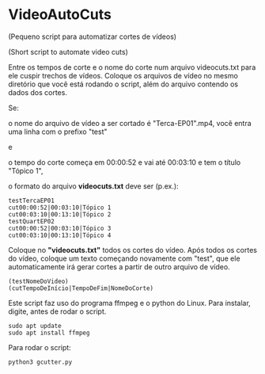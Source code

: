 # VideoAutoCuts
(Pequeno script para automatizar cortes de vídeos)

(Short script to automate video cuts)


Entre os tempos de corte e o nome do corte num arquivo videocuts.txt para ele cuspir trechos de vídeos.
Coloque os arquivos de vídeo no mesmo diretório que você está rodando o script, além do arquivo contendo os dados dos cortes.

Se:

o nome do arquivo de vídeo a ser cortado é "Terca-EP01".mp4, você entra uma linha com o prefixo "test"

e

o tempo do corte começa em 00:00:52 e vai até 00:03:10 e tem o título "Tópico 1",

o formato do arquivo **videocuts.txt** deve ser (p.ex.):

~~~
testTercaEP01
cut00:00:52|00:03:10|Tópico 1
cut00:03:10|00:13:10|Tópico 2
testQuartEP02
cut00:00:52|00:03:10|Tópico 3
cut00:03:10|00:13:10|Tópico 4

~~~

Coloque no **"videocuts.txt"** todos os cortes do vídeo. Após todos os cortes do vídeo, coloque um texto começando novamente com "test",
que ele automaticamente irá gerar cortes a partir de outro arquivo de vídeo.

~~~
(testNomeDoVideo)
(cutTempoDeInício|TempoDeFim|NomeDoCorte)
~~~

Este script faz uso do programa ffmpeg e o python do Linux. Para instalar, digite, antes de rodar o script.

````
sudo apt update
sudo apt install ffmpeg
````

Para rodar o script:

````
python3 gcutter.py
````
